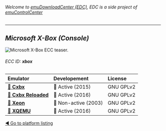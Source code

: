 ###### Welcome to [emuDownloadCenter (EDC)](https://github.com/PhoenixInteractiveNL/emuDownloadCenter/wiki/), EDC is a side project of [emuControlCenter](https://github.com/PhoenixInteractiveNL/emuControlCenter/wiki/)
***
## _Microsoft X-Box (Console)_
![](https://raw.githubusercontent.com/wiki/PhoenixInteractiveNL/emuDownloadCenter/images_platform/ecc_xbox_teaser.png "Microsoft X-Box ECC teaser.")
###### ECC ID: **xbox**

| Emulator | Developement | License |
|:---------|:-------------|:--------|
| [:file_folder: **Cxbx**](https://github.com/PhoenixInteractiveNL/emuDownloadCenter/wiki/Emulator-cxbx#menu) | :large_blue_circle: Active (2015) | GNU GPLv2 |
| [:file_folder: **Cxbx Reloaded**](https://github.com/PhoenixInteractiveNL/emuDownloadCenter/wiki/Emulator-cxbxreloaded#menu) | :large_blue_circle: Active (2016) | GNU GPLv2 |
| [:file_folder: **Xeon**](https://github.com/PhoenixInteractiveNL/emuDownloadCenter/wiki/Emulator-xeon#menu) | :red_circle: Non-active (2003) | GNU GPLv2 |
| [:file_folder: **XQEMU**](https://github.com/PhoenixInteractiveNL/emuDownloadCenter/wiki/Emulator-xqemu#menu) | :large_blue_circle: Active (2016) | GNU GPLv2 |

[:arrow_backward: Go to platform listing](https://github.com/PhoenixInteractiveNL/emuDownloadCenter/wiki/EDC-Platform-List)
